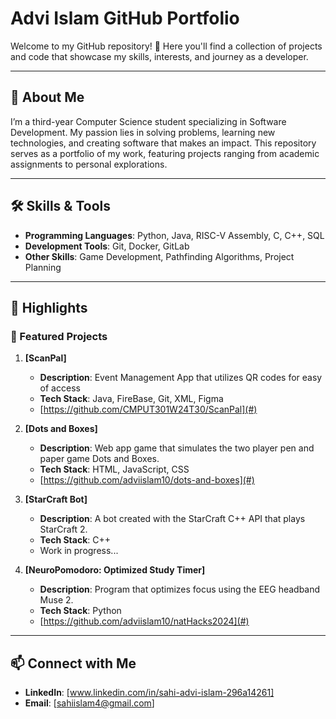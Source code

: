 # Advi Islam GitHub Portfolio  
Welcome to my GitHub repository! 👋 Here you'll find a collection of projects and code that showcase my skills, interests, and journey as a developer.  

---

## 🌟 About Me  
I’m a third-year Computer Science student specializing in Software Development. My passion lies in solving problems, learning new technologies, and creating software that makes an impact. This repository serves as a portfolio of my work, featuring projects ranging from academic assignments to personal explorations.  

---

## 🛠️ Skills & Tools  
- **Programming Languages**: Python, Java, RISC-V Assembly, C, C++, SQL 
- **Development Tools**: Git, Docker, GitLab  
- **Other Skills**: Game Development, Pathfinding Algorithms, Project Planning 

---

## 📂 Highlights  
### 🚀 Featured Projects  
1. **[ScanPal]**  
   - **Description**: Event Management App that utilizes QR codes for easy of access
   - **Tech Stack**: Java, FireBase, Git, XML, Figma 
   - [https://github.com/CMPUT301W24T30/ScanPal](#) 

2. **[Dots and Boxes]**  
   - **Description**: Web app game that simulates the two player pen and paper game Dots and Boxes. 
   - **Tech Stack**: HTML, JavaScript, CSS 
   - [https://github.com/adviislam10/dots-and-boxes](#)

3. **[StarCraft Bot]**  
   - **Description**: A bot created with the StarCraft C++ API that plays StarCraft 2. 
   - **Tech Stack**: C++
   - Work in progress...

4. **[NeuroPomodoro: Optimized Study Timer]**  
   - **Description**: Program that optimizes focus using the EEG headband Muse 2. 
   - **Tech Stack**: Python
   - [https://github.com/adviislam10/natHacks2024](#)
---

## 📫 Connect with Me  
- **LinkedIn**: [www.linkedin.com/in/sahi-advi-islam-296a14261]  
- **Email**: [sahiislam4@gmail.com]  

